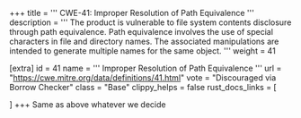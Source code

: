 +++
title = '''
CWE-41: Improper Resolution of Path Equivalence
'''
description	= '''
The product is vulnerable to file system contents disclosure through path equivalence. Path equivalence involves the use of special characters in file and directory names. The associated manipulations are intended to generate multiple names for the same object.
'''
weight = 41

[extra]
id = 41
name = '''
Improper Resolution of Path Equivalence
'''
url = "https://cwe.mitre.org/data/definitions/41.html"
vote = "Discouraged via Borrow Checker"
class = "Base"
clippy_helps = false
rust_docs_links = [
	
]
+++
Same as above whatever we decide